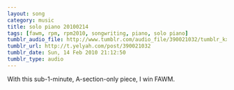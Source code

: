 ```yaml
---
layout: song
category: music
title: solo piano 20100214
tags: [fawm, rpm, rpm2010, songwriting, piano, solo piano]
tumblr_audio_file: http://www.tumblr.com/audio_file/390021032/tumblr_kxv4xeS0US1qzo4ep
tumblr_url: http://t.yelyah.com/post/390021032
tumblr_date: Sun, 14 Feb 2010 21:12:50
tumblr_type: audio
---
```

With this sub-1-minute, A-section-only piece, I win FAWM.
